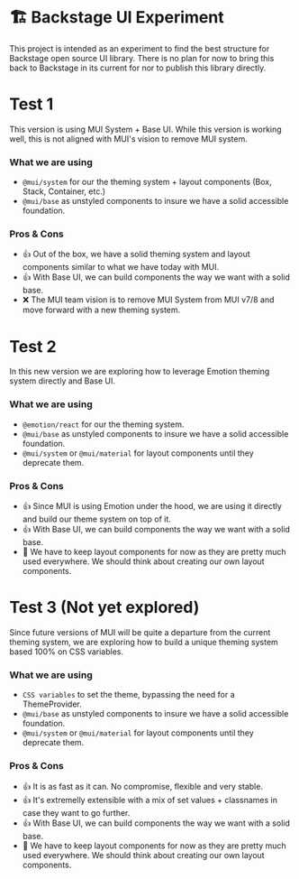 # 🏗️ Backstage UI Experiment

This project is intended as an experiment to find the best structure for Backstage open source UI library. There is no plan for now to bring this back to Backstage in its current for nor to publish this library directly.

# Test 1

This version is using MUI System + Base UI. While this version is working well, this is not aligned with MUI's vision to remove MUI system.

### What we are using
- `@mui/system` for our the theming system + layout components (Box, Stack, Container, etc.)
- `@mui/base` as unstyled components to insure we have a solid accessible foundation.

### Pros & Cons

- 👍 Out of the box, we have a solid theming system and layout components similar to what we have today with MUI.
- 👍 With Base UI, we can build components the way we want with a solid base.
- ❌ The MUI team vision is to remove MUI System from MUI v7/8 and move forward with a new theming system.

# Test 2

In this new version we are exploring how to leverage Emotion theming system directly and Base UI.

### What we are using
- `@emotion/react` for our the theming system.
- `@mui/base` as unstyled components to insure we have a solid accessible foundation.
- `@mui/system` or `@mui/material` for layout components until they deprecate them.

### Pros & Cons

- 👍 Since MUI is using Emotion under the hood, we are using it directly and build our theme system on top of it.
- 👍 With Base UI, we can build components the way we want with a solid base.
- 🤌 We have to keep layout components for now as they are pretty much used everywhere. We should think about creating our own layout components.

# Test 3 (Not yet explored)

Since future versions of MUI will be quite a departure from the current theming system, we are exploring how to build a unique theming system based 100% on CSS variables.

### What we are using
- `CSS variables` to set the theme, bypassing the need for a ThemeProvider.
- `@mui/base` as unstyled components to insure we have a solid accessible foundation.
- `@mui/system` or `@mui/material` for layout components until they deprecate them.

### Pros & Cons

- 👍 It is as fast as it can. No compromise, flexible and very stable.
- 👍 It's extremelly extensible with a mix of set values + classnames in case they want to go further.
- 👍 With Base UI, we can build components the way we want with a solid base.
- 🤌 We have to keep layout components for now as they are pretty much used everywhere. We should think about creating our own layout components.
